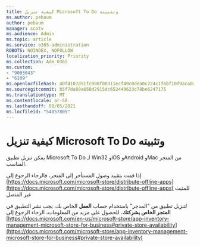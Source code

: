 ```yaml
---
title: كيفية تنزيل Microsoft To Do وتثبيته
ms.author: pebaum
author: pebaum
manager: scotv
ms.audience: Admin
ms.topic: article
ms.service: o365-administration
ROBOTS: NOINDEX, NOFOLLOW
localization_priority: Priority
ms.collection: Adm_O365
ms.custom:
- "9003043"
- "6109"
ms.openlocfilehash: 40f4107d51fc090f00311ecf49c0dea0c224c1f6bf10f9aca0a0e04931e91e11
ms.sourcegitcommit: b5f7da89a650d2915dc652449623c78be6247175
ms.translationtype: MT
ms.contentlocale: ar-SA
ms.lasthandoff: 08/05/2021
ms.locfileid: "54057809"
---
```

# <a name="how-to-download-and-install-microsoft-to-do"></a>كيفية تنزيل Microsoft To Do وتثبيته

يمكن تنزيل تطبيق Microsoft To Do لـ Win32 وiOS وAndroid وMac من المتجر المناسب.

إذا قمت بتقييد وصول المستأجر إلى المتجر، فالرجاء الرجوع إلى [https://docs.microsoft.com/microsoft-store/distribute-offline-apps](https://docs.microsoft.com/microsoft-store/distribute-offline-apps) للمثبت غير المتصل

لتنزيل تطبيق من "المدجر" باستخدام حساب **العمل** الخاص بك، يجب نشر التطبيق في **المتجر الخاص بشركتك.** للحصول على مزيد من المعلومات، الرجاء الرجوع إلى [https://docs.microsoft.com/en-us/microsoft-store/app-inventory-management-microsoft-store-for-business#private-store-availability](https://docs.microsoft.com/microsoft-store/app-inventory-management-microsoft-store-for-business#private-store-availability)